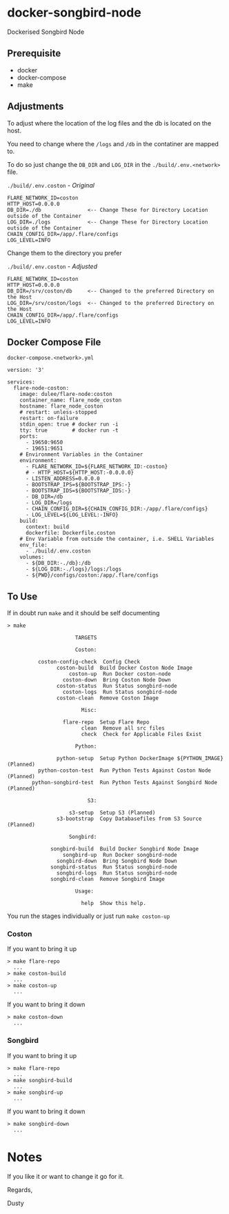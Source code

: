 # docker-songbird-node

Dockerised Songbird Node

## Prerequisite

* docker
* docker-compose
* make

## Adjustments

To adjust where the location of the log files and the db is located on the host.

You need to change where the `/logs` and `/db` in the contatiner are mapped to.

To do so just change the `DB_DIR` and `LOG_DIR` in the `./build/.env.<network>` file.

`./build/.env.coston` - *Original*

    FLARE_NETWORK_ID=coston
    HTTP_HOST=0.0.0.0
    DB_DIR=./db               <-- Change These for Directory Location outside of the Container
    LOG_DIR=./logs            <-- Change These for Directory Location outside of the Container
    CHAIN_CONFIG_DIR=/app/.flare/configs
    LOG_LEVEL=INFO

Change them to the directory you prefer

`./build/.env.coston` - *Adjusted*

    FLARE_NETWORK_ID=coston
    HTTP_HOST=0.0.0.0
    DB_DIR=/srv/coston/db     <-- Changed to the preferred Directory on the Host
    LOG_DIR=/srv/coston/logs  <-- Changed to the preferred Directory on the Host
    CHAIN_CONFIG_DIR=/app/.flare/configs
    LOG_LEVEL=INFO

## Docker Compose File 

`docker-compose.<network>.yml`

    version: '3'

    services:
      flare-node-coston:
        image: dulee/flare-node:coston
        container_name: flare_node_coston
        hostname: flare_node_coston
        # restart: unless-stopped
        restart: on-failure
        stdin_open: true # docker run -i
        tty: true        # docker run -t
        ports:
          - 19650:9650
          - 19651:9651
        # Environment Variables in the Container
        environment:
          - FLARE_NETWORK_ID=${FLARE_NETWORK_ID:-coston}
          # - HTTP_HOST=${HTTP_HOST:-0.0.0.0}
          - LISTEN_ADDRESS=0.0.0.0
          - BOOTSTRAP_IPS=${BOOTSTRAP_IPS:-}
          - BOOTSTRAP_IDS=${BOOTSTRAP_IDS:-}
          - DB_DIR=/db
          - LOG_DIR=/logs
          - CHAIN_CONFIG_DIR=${CHAIN_CONFIG_DIR:-/app/.flare/configs}
          - LOG_LEVEL=${LOG_LEVEL:-INFO}
        build:
          context: build
          dockerfile: Dockerfile.coston
        # Env Variable from outside the container, i.e. SHELL Variables
        env_file:
          - ./build/.env.coston
        volumes:
          - ${DB_DIR:-./db}:/db
          - ${LOG_DIR:-./logs}/logs:/logs
          - ${PWD}/configs/coston:/app/.flare/configs
        
## To Use

If in doubt run `make` and it should be self documenting

    > make

                          TARGETS

                          Coston:

              coston-config-check  Config Check
                    coston-build  Build Docker Coston Node Image
                        coston-up  Run Docker coston-node
                      coston-down  Bring Coston Node Down
                    coston-status  Run Status songbird-node
                      coston-logs  Run Status songbird-node
                    coston-clean  Remove Coston Image

                            Misc:

                      flare-repo  Setup Flare Repo
                            clean  Remove all src files
                            check  Check for Applicable Files Exist

                          Python:

                    python-setup  Setup Python DockerImage ${PYTHON_IMAGE} (Planned)
              python-coston-test  Run Python Tests Against Coston Node (Planned)
            python-songbird-test  Run Python Tests Against Songbird Node (Planned)

                              S3:

                        s3-setup  Setup S3 (Planned)
                    s3-bootstrap  Copy Databasefiles from S3 Source (Planned)

                        Songbird:

                  songbird-build  Build Docker Songbird Node Image
                      songbird-up  Run Docker songbird-node
                    songbird-down  Bring Songbird Node Down
                  songbird-status  Run Status songbird-node
                    songbird-logs  Run Status songbird-node
                  songbird-clean  Remove Songbird Image

                          Usage:

                            help  Show this help.


You run the stages individually or just run `make coston-up`

### Coston

If you want to bring it up

    > make flare-repo
      ...    
    > make coston-build
      ...
    > make coston-up
      ...

If you want to bring it down
    
    > make coston-down
      ...


### Songbird

If you want to bring it up

    > make flare-repo
      ...    
    > make songbird-build
      ...
    > make songbird-up
      ...

If you want to bring it down

    > make songbird-down
      ...

# Notes

If you like it or want to change it go for it.

Regards,

Dusty